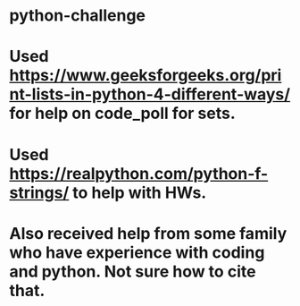 # python-challenge

# Used https://www.geeksforgeeks.org/print-lists-in-python-4-different-ways/ for help on code_poll for sets.

# Used https://realpython.com/python-f-strings/ to help with HWs.

# Also received help from some family who have experience with coding and python. Not sure how to cite that.